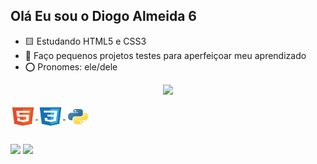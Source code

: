 ## Olá Eu sou o Diogo Almeida 6

- 🟨 Estudando HTML5 e CSS3
- 💠 Faço pequenos projetos testes para aperfeiçoar meu aprendizado
- ⭕ Pronomes: ele/dele

<div align="center">
  <a href="https://github.com/DiogoAlmeida6">
  <img height="180em" src="https://github-readme-stats.vercel.app/api?username=DiogoAlmeida6&show_icons=false&theme=algolia&include_all_commits=true&count_private=true"/>
</div>
  <div style="display: inline_block"><br>
  <img align="center" alt="Diogo-HTML" height="30" width="40" src="https://raw.githubusercontent.com/devicons/devicon/master/icons/html5/html5-original.svg">
  <img align="center" alt="Diogo-CSS" height="30" width="40" src="https://raw.githubusercontent.com/devicons/devicon/master/icons/css3/css3-original.svg">
  <img align="center" alt="Diogo-Python" height="30" width="40" src="https://raw.githubusercontent.com/devicons/devicon/master/icons/python/python-original.svg">
</div>
  
  ##
  
  <div> 
  <a href="https://instagram.com/dg.almeidx" target="_blank"><img src="https://img.shields.io/badge/-Instagram-%23E4405F?style=for-the-badge&logo=instagram&logoColor=white" target="_blank"></a> 
  <a href = "mailto:contatodiogoalmeidabr@gmail.com"><img src="https://img.shields.io/badge/-Gmail-%23333?style=for-the-badge&logo=gmail&logoColor=white" target="_blank"></a>
